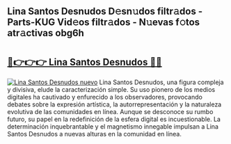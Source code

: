 ## Lina Santos Desnudos D𝚎sn𝚞dos filtr𝚊dos - Parts-KUG Vid𝚎os filtr𝚊dos - N𝚞evas f𝚘tos atr𝚊ctivas obg6h

# <h2><a href="http://mb2x29x.tromn.icu/?c=Lina+Santos+Desnudos">🔗👉👉👉 Lina Santos Desnudos 🔗🔗</a></h2>

[![Lina Santos Desnudos nuevo](https://i.imgur.com/pEAQMta.gif)](http://mb2x29x.tromn.icu/?c=Lina+Santos+Desnudos)
Lina Santos Desnudos, una figura compleja y divisiva, elude la caracterización simple. Su uso pionero de los medios digitales ha cautivado y enfurecido a los observadores, provocando debates sobre la expresión artística, la autorrepresentación y la naturaleza evolutiva de las comunidades en línea. Aunque se desconoce su rumbo futuro, su papel en la redefinición de la esfera digital es incuestionable. La determinación inquebrantable y el magnetismo innegable impulsan a Lina Santos Desnudos a nuevas alturas en la comunidad en línea.
